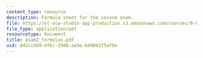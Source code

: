 ```yaml
---
content_type: resource
description: Formula sheet for the second exam.
file: https://ol-ocw-studio-app-production.s3.amazonaws.com/courses/8-01l-physics-i-classical-mechanics-fall-2005/842ccd99dfbc39d8ae5e649841f5af9e_exam2_formulas.pdf
file_type: application/pdf
resourcetype: Document
title: exam2_formulas.pdf
uid: 842ccd99-dfbc-39d8-ae5e-649841f5af9e
---
```

